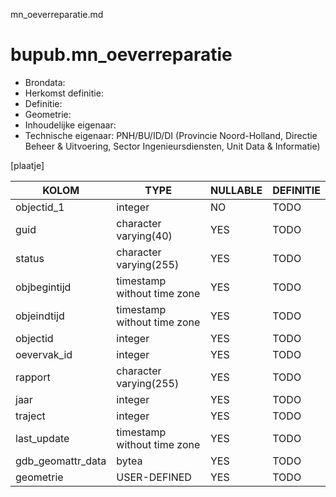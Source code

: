 mn_oeverreparatie.md

# bupub.mn_oeverreparatie


* Brondata: 
* Herkomst definitie: 
* Definitie: 
* Geometrie: 
* Inhoudelijke eigenaar: 
* Technische eigenaar: PNH/BU/ID/DI (Provincie Noord-Holland, Directie Beheer & Uitvoering, Sector Ingenieursdiensten, Unit Data & Informatie)

[plaatje]


|KOLOM                            |TYPE                       |NULLABLE|DEFINITIE|
|------                           |----                       |-----   |-----    |
|objectid_1                       |integer                    |NO      |TODO|
|guid                             |character varying(40)      |YES     |TODO|
|status                           |character varying(255)     |YES     |TODO|
|objbegintijd                     |timestamp without time zone|YES     |TODO|
|objeindtijd                      |timestamp without time zone|YES     |TODO|
|objectid                         |integer                    |YES     |TODO|
|oevervak_id                      |integer                    |YES     |TODO|
|rapport                          |character varying(255)     |YES     |TODO|
|jaar                             |integer                    |YES     |TODO|
|traject                          |integer                    |YES     |TODO|
|last_update                      |timestamp without time zone|YES     |TODO|
|gdb_geomattr_data                |bytea                      |YES     |TODO|
|geometrie                        |USER-DEFINED               |YES     |TODO|
